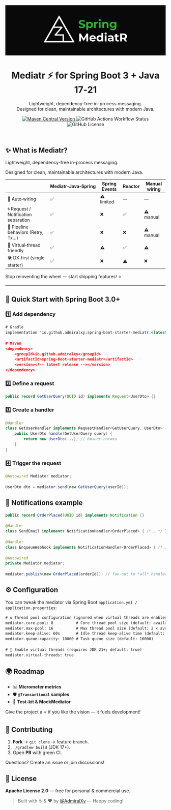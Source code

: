 <img src=".github/resources/logo.jpg" />

<h1 align="center">Mediatr ⚡ for Spring Boot 3 + Java 17‑21</h1>

<p align="center">
Lightweight, dependency-free in-process messaging. <br/>
Designed for clean, maintainable architectures with modern Java.
</p>

<p align="center">
  <a href="https://search.maven.org/artifact/io.github.admiralxy/spring-boot-starter-mediatr">
    <img src="https://img.shields.io/maven-central/v/io.github.admiralxy/spring-boot-starter-mediatr?style=for-the-badge" alt="Maven Central Version"/>
  </a>
  <img src="https://img.shields.io/github/actions/workflow/status/AdmiralXy/spring-mediatr/build.yml?style=for-the-badge" alt="GitHub Actions Workflow Status"/>
  <img src="https://img.shields.io/github/license/AdmiralXy/spring-mediatr?style=for-the-badge" alt="GitHub License"/>
</p>

<br clear="both"/>

## ✨ What is Mediatr?

Lightweight, dependency-free in-process messaging.

Designed for clean, maintainable architectures with modern Java.

|                                      | Mediatr‑Java‑Spring | Spring Events | Reactor | Manual wiring |
|--------------------------------------|---------------------|---------------|---------|---------------|
| 🔌 Auto‑wiring                       | ✅                   | ⚠️ limited    | —       | —             |
| 🌀 Request / Notification separation | ✅                   | ❌             | ✅       | ⚠️ manual     |
| 🔄 Pipeline behaviors (Retry, Tx…)   | ✅                   | ❌             | ❌       | ⚠️ manual     |
| 🧵 Virtual‑thread friendly           | ✅                   | ⚠️            | ✅       | ⚠️            |
| 🛠 DX‑first (single starter)         | ✅                   | ❌             | ⚠️      | ❌             |

Stop reinventing the wheel — start shipping features! ⭐

---

## 🚀 Quick Start with Spring Boot 3.0+

### 1️⃣ Add dependency



```xml
# Gradle
implementation 'io.github.admiralxy:spring-boot-starter-mediatr:<latest release>'

# Maven
<dependency>
    <groupId>io.github.admiralxy</groupId>
    <artifactId>spring-boot-starter-mediatr</artifactId>
    <version><!-- latest release --></version>
</dependency>
```

### 2️⃣ Define a request

```java
public record GetUserQuery(UUID id) implements Request<UserDto> {}
```

### 3️⃣ Create a handler

```java
@Handler
class GetUserHandler implements RequestHandler<GetUserQuery, UserDto> {
    public UserDto handle(GetUserQuery query) {
        return new UserDto(...); // бизнес-логика
    }
}
```

### 4️⃣ Trigger the request

```java
@Autowired Mediator mediator;

UserDto dto = mediator.send(new GetUserQuery(userId));
```

## 📣 Notifications example

```java
public record OrderPlaced(UUID id) implements Notification {}

@Handler
class SendEmail implements NotificationHandler<OrderPlaced> { /* … */ }

@Handler
class EnqueueWebhook implements NotificationHandler<OrderPlaced> { /* … */ }

@Autowired
private Mediator mediator;

mediator.publish(new OrderPlaced(orderId)); // fan‑out to *all* handlers
```

## ⚙️ Configuration
You can tweak the mediator via Spring Boot `application.yml / application.properties`:
```xml
# ⚙️ Thread pool configuration (ignored when virtual threads are enabled)
mediator.core-pool: 8          # Core thread pool size (default: availableProcessors)
mediator.max-pool: 16          # Max thread pool size (default: 2 × availableProcessors)
mediator.keep-alive: 60s       # Idle thread keep-alive time (default: 60s)
mediator.queue-capacity: 10000 # Task queue size (default: 10000)

# 🧵 Enable virtual threads (requires JDK 21+; default: true)
mediator.virtual-threads: true
```

## 🌍 Roadmap
* 📊 **Micrometer metrics**
* 🛡 **`@Transactional` samples**
* 🧪 **Test‑kit & MockMediator**

Give the project a ⭐ if you like the vision — it fuels development!

## 🤝 Contributing
1. **Fork** → `git clone` → feature branch.
2. `./gradlew build` (JDK 17+).
3. Open **PR** with green CI.

Questions? Create an issue or join discussions!

## 📜 License
**Apache License 2.0** — free for personal & commercial use.

> Built with ☕ & ❤️ by [@AdmiralXy](https://github.com/AdmiralXy) — Happy coding!
